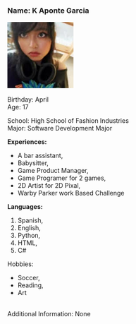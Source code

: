 ### **Name: K Aponte Garcia** ###
![K](unnamed.jpg)

Birthday: April </br>
Age: 17


School: High School of Fashion Industries </br>
Major: Software Development Major

**Experiences:**
*  A bar assistant,
*  Babysitter,
*  Game Product Manager,
*  Game Programer for 2 games,
*  2D Artist for 2D Pixal,
*  Warby Parker work Based Challenge

**Languages:**
1. Spanish,
2. English,
3. Python,
4. HTML,
5. C#

Hobbies: 
* Soccer,
* Reading,
* Art 
</br>
Additional Information: None
